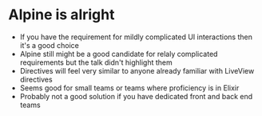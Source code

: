 # Alpine is alright
- If you have the requirement for mildly complicated UI interactions then it's a good choice
- Alpine still might be a good candidate for relaly complicated requirements but the talk didn't highlight them
- Directives will feel very similar to anyone already familiar with LiveView directives
- Seems good for small teams or teams where proficiency is in Elixir
- Probably not a good solution if you have dedicated front and back end teams
